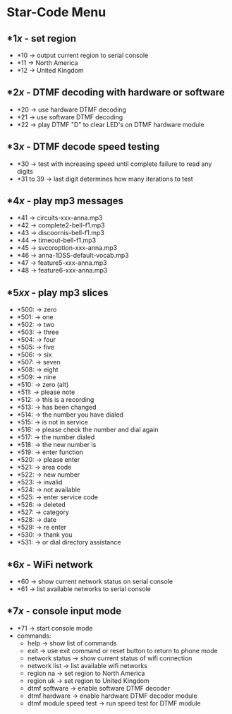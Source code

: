 # Star-Code Menu

## \*1*x* - set region
* \*10 &rarr; output current region to serial console
* \*11 &rarr; North America
* \*12 &rarr; United Kingdom

## \*2*x* - DTMF decoding with hardware or software
* \*20 &rarr; use hardware DTMF decoding
* \*21 &rarr; use software DTMF decoding
* \*22 &rarr; play DTMF "D" to clear LED's on DTMF hardware module

## \*3*x* - DTMF decode speed testing
* \*30 &rarr; test with increasing speed until complete failure to read any digits
* \*31 to 39 &rarr; last digit determines how many iterations to test

## \*4*x* - play mp3 messages
* \*41 &rarr; circuits-xxx-anna.mp3
* \*42 &rarr; complete2-bell-f1.mp3
* \*43 &rarr; discoornis-bell-f1.mp3
* \*44 &rarr; timeout-bell-f1.mp3
* \*45 &rarr; svcoroption-xxx-anna.mp3
* \*46 &rarr; anna-1DSS-default-vocab.mp3
* \*47 &rarr; feature5-xxx-anna.mp3
* \*48 &rarr; feature6-xxx-anna.mp3

## \*5*xx* - play mp3 slices
* \*500: &rarr; zero
* \*501: &rarr; one
* \*502: &rarr; two
* \*503: &rarr; three
* \*504: &rarr; four
* \*505: &rarr; five
* \*506: &rarr; six
* \*507: &rarr; seven
* \*508: &rarr; eight
* \*509: &rarr; nine
* \*510: &rarr; zero (alt)
* \*511: &rarr; please note
* \*512: &rarr; this is a recording
* \*513: &rarr; has been changed
* \*514: &rarr; the number you have dialed
* \*515: &rarr; is not in service
* \*516: &rarr; please check the number and dial again
* \*517: &rarr; the number dialed
* \*518: &rarr; the new number is
* \*519: &rarr; enter function
* \*520: &rarr; please enter
* \*521: &rarr; area code
* \*522: &rarr; new number
* \*523: &rarr; invalid
* \*524: &rarr; not available
* \*525: &rarr; enter service code
* \*526: &rarr; deleted
* \*527: &rarr; category
* \*528: &rarr; date
* \*529: &rarr; re enter
* \*530: &rarr; thank you
* \*531: &rarr; or dial directory assistance

## \*6*x* - WiFi network
* \*60 &rarr; show current network status on serial console
* \*61 &rarr; list available networks to serial console

## \*7*x* - console input mode
* \*71 &rarr; start console mode
* commands:
  * help &rarr; show list of commands
  * exit &rarr; use exit command or reset button to return to phone mode
  * network status &rarr; show current status of wifi connection
  * network list &rarr; list available wifi networks
  * region na &rarr; set region to North America
  * region uk &rarr; set region to United Kingdom
  * dtmf software &rarr; enable software DTMF decoder
  * dtmf hardware &rarr; enable hardware DTMF decoder module
  * dtmf module speed test &rarr; run speed test for DTMF module
  